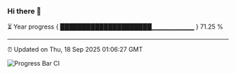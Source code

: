 ### Hi there 👋

⏳ Year progress { █████████████████████▁▁▁▁▁▁▁▁▁ } 71.25 %

---

⏰ Updated on Thu, 18 Sep 2025 01:06:27 GMT

![Progress Bar CI](https://github.com/liununu/liununu/workflows/Progress%20Bar%20CI/badge.svg)
